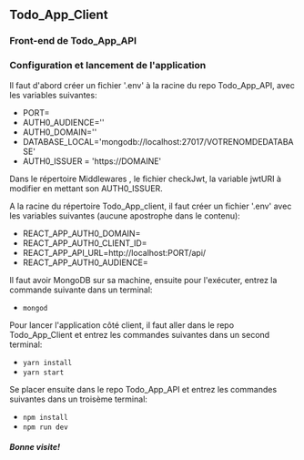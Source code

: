 ## Todo_App_Client

### Front-end de Todo_App_API

### Configuration et lancement de l'application

Il faut d'abord créer un fichier '.env' à la racine du repo Todo_App_API, avec les variables suivantes: 

- PORT= 
- AUTH0_AUDIENCE=''
- AUTH0_DOMAIN='' 
- DATABASE_LOCAL='mongodb://localhost:27017/VOTRENOMDEDATABASE'
- AUTH0_ISSUER = 'https://DOMAINE'

Dans le répertoire Middlewares , le fichier checkJwt, la variable jwtURI à modifier en mettant son AUTH0_ISSUER.

A la racine du répertoire Todo_App_client, il faut créer un fichier '.env' avec les variables suivantes (aucune apostrophe dans le contenu): 

- REACT_APP_AUTH0_DOMAIN=
- REACT_APP_AUTH0_CLIENT_ID=
- REACT_APP_API_URL=http://localhost:PORT/api/
- REACT_APP_AUTH0_AUDIENCE=


Il faut avoir MongoDB sur sa machine, ensuite pour l'exécuter, entrez la commande suivante dans un terminal: 

- ```mongod```

Pour lancer l'application côté client, il faut aller dans le repo Todo_App_Client et entrez les commandes suivantes dans un second terminal:

- ```yarn install```
- ```yarn start```
 
Se placer ensuite dans le repo Todo_App_API et entrez les commandes suivantes dans un troisème terminal:

- ```npm install```
- ```npm run dev```


##### Bonne visite!


